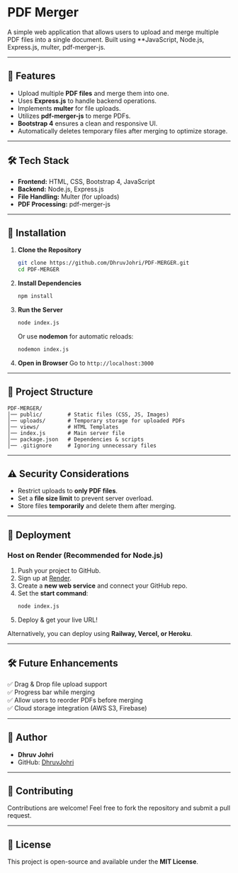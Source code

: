 # PDF Merger 

A simple web application that allows users to upload and merge multiple PDF files into a single document. Built using **JavaScript, Node.js, Express.js, multer, pdf-merger-js.

---

## 🚀 Features
- Upload multiple **PDF files** and merge them into one.
- Uses **Express.js** to handle backend operations.
- Implements **multer** for file uploads.
- Utilizes **pdf-merger-js** to merge PDFs.
- **Bootstrap 4** ensures a clean and responsive UI.
- Automatically deletes temporary files after merging to optimize storage.

---

## 🛠️ Tech Stack
- **Frontend:** HTML, CSS, Bootstrap 4, JavaScript
- **Backend:** Node.js, Express.js
- **File Handling:** Multer (for uploads)
- **PDF Processing:** pdf-merger-js

---

## 📌 Installation
1. **Clone the Repository**
   ```sh
   git clone https://github.com/DhruvJohri/PDF-MERGER.git
   cd PDF-MERGER
   ```
2. **Install Dependencies**
   ```sh
   npm install
   ```
3. **Run the Server**
   ```sh
   node index.js
   ```
   Or use **nodemon** for automatic reloads:
   ```sh
   nodemon index.js
   ```

4. **Open in Browser**
   Go to `http://localhost:3000`

---

## 📂 Project Structure
```
PDF-MERGER/
│── public/        # Static files (CSS, JS, Images)
│── uploads/       # Temporary storage for uploaded PDFs
│── views/         # HTML Templates
│── index.js       # Main server file
│── package.json   # Dependencies & scripts
│── .gitignore     # Ignoring unnecessary files
```

---

## ⚠️ Security Considerations
- Restrict uploads to **only PDF files**.
- Set a **file size limit** to prevent server overload.
- Store files **temporarily** and delete them after merging.

---

## 🚀 Deployment
### Host on Render (Recommended for Node.js)
1. Push your project to GitHub.
2. Sign up at [Render](https://render.com/).
3. Create a **new web service** and connect your GitHub repo.
4. Set the **start command**:
   ```sh
   node index.js
   ```
5. Deploy & get your live URL!

Alternatively, you can deploy using **Railway, Vercel, or Heroku**.

---

## 🛠️ Future Enhancements
✅ Drag & Drop file upload support  
✅ Progress bar while merging  
✅ Allow users to reorder PDFs before merging  
✅ Cloud storage integration (AWS S3, Firebase)  

---

## 📝 Author
- **Dhruv Johri**
- GitHub: [DhruvJohri](https://github.com/DhruvJohri)

---

## 🎯 Contributing
Contributions are welcome! Feel free to fork the repository and submit a pull request.

---

## 📜 License
This project is open-source and available under the **MIT License**.

